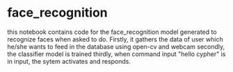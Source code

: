 # face_recognition
this notebook contains code for the face_recognition model generated to recognize faces when asked to do.
Firstly, it gathers the data of user which he/she wants to feed in the database using open-cv and webcam
secondly, the classifier model is trained
thirdly, when command input "hello cypher" is in input, the sytem activates and responds. 
